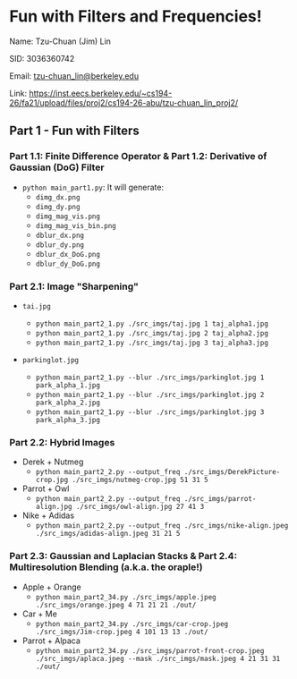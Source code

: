# Fun with Filters and Frequencies!

Name: Tzu-Chuan (Jim) Lin

SID: 3036360742

Email: tzu-chuan_lin@berkeley.edu

Link: <https://inst.eecs.berkeley.edu/~cs194-26/fa21/upload/files/proj2/cs194-26-abu/tzu-chuan_lin_proj2/>

## Part 1 - Fun with Filters

### Part 1.1: Finite Difference Operator & Part 1.2: Derivative of Gaussian (DoG) Filter

* `python main_part1.py`: It will generate:
    * `dimg_dx.png`
    * `dimg_dy.png`
    * `dimg_mag_vis.png`
    * `dimg_mag_vis_bin.png`
    * `dblur_dx.png`
    * `dblur_dy.png`
    * `dblur_dx_DoG.png`
    * `dblur_dy_DoG.png`

### Part 2.1: Image "Sharpening"

* `tai.jpg`
    * `python main_part2_1.py ./src_imgs/taj.jpg 1 taj_alpha1.jpg`
    * `python main_part2_1.py ./src_imgs/taj.jpg 2 taj_alpha2.jpg`
    * `python main_part2_1.py ./src_imgs/taj.jpg 3 taj_alpha3.jpg`

* `parkinglot.jpg`
    * `python main_part2_1.py --blur ./src_imgs/parkinglot.jpg 1 park_alpha_1.jpg`
    * `python main_part2_1.py --blur ./src_imgs/parkinglot.jpg 2 park_alpha_2.jpg`
    * `python main_part2_1.py --blur ./src_imgs/parkinglot.jpg 3 park_alpha_3.jpg`

### Part 2.2: Hybrid Images

* Derek + Nutmeg
    * `python main_part2_2.py --output_freq ./src_imgs/DerekPicture-crop.jpg ./src_imgs/nutmeg-crop.jpg 51 31 5`
* Parrot + Owl
    * `python main_part2_2.py --output_freq ./src_imgs/parrot-align.jpg ./src_imgs/owl-align.jpg 27 41 3`
* Nike + Adidas
    * `python main_part2_2.py --output_freq ./src_imgs/nike-align.jpeg ./src_imgs/adidas-align.jpeg 31 21 5`

### Part 2.3: Gaussian and Laplacian Stacks & Part 2.4: Multiresolution Blending (a.k.a. the oraple!)

* Apple + Orange
    * `python main_part2_34.py ./src_imgs/apple.jpeg ./src_imgs/orange.jpeg 4 71 21 21 ./out/`
* Car + Me
    * `python main_part2_34.py ./src_imgs/car-crop.jpeg ./src_imgs/Jim-crop.jpeg 4 101 13 13 ./out/`
* Parrot + Alpaca
    * `python main_part2_34.py ./src_imgs/parrot-front-crop.jpeg ./src_imgs/aplaca.jpeg --mask ./src_imgs/mask.jpeg 4 21 31 31 ./out/`
